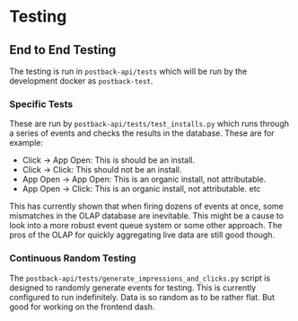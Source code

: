 # Testing

## End to End Testing
The testing is run in `postback-api/tests` which will be run by the development docker as `postback-test`.

### Specific Tests
These are run by `postback-api/tests/test_installs.py` which runs through a series of events and checks the results in the database.  These are for example:

- Click -> App Open: This is should be an install.
- Click -> Click: This should not be an install.
- App Open -> App Open: This is an organic install, not attributable.
- App Open -> Click: This is an organic install, not attributable.
etc

This has currently shown that when firing dozens of events at once, some mismatches in the OLAP database are inevitable. This might be a cause to look into a more robust event queue system or some other approach. The pros of the OLAP for quickly aggregating live data are still good though.


### Continuous Random Testing

The `postback-api/tests/generate_impressions_and_clicks.py` script is designed to randomly generate events for testing. This is currently configured to run indefinitely. Data is so random as to be rather flat. But good for working on the frontend dash.

